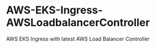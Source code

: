 # AWS-EKS-Ingress-AWSLoadbalancerController
AWS EKS Ingress with latest AWS Load Balancer Controller
